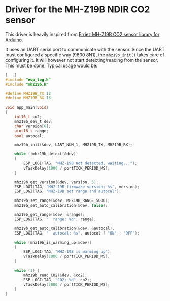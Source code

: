 # Driver for the MH-Z19B NDIR CO2 sensor

This driver is heavily inspired from [Erriez MH-Z19B CO2 sensor library for
Arduino](https://github.com/Erriez/ErriezMHZ19B).

It uses an UART serial port to communicate with the sensor. Since the UART
must configured a specific way (9600 8N1), the `mhz19b_init()` takes care of
configuring it.  It will however not start detecting/reading from the sensor.
This must be done. Typical usage would be:

```C
[...]
#include "esp_log.h"
#include "mhz19b.h"

#define MHZ19B_TX 12
#define MHZ19B_RX 13

void app_main(void)
{
    int16_t co2;
    mhz19b_dev_t dev;
    char version[6];
    uint16_t range;
    bool autocal;

    mhz19b_init(&dev, UART_NUM_1, MHZ19B_TX, MHZ19B_RX);

    while (!mhz19b_detect(&dev))
    {
        ESP_LOGI(TAG, "MHZ-19B not detected, waiting...");
        vTaskDelay(1000 / portTICK_PERIOD_MS);
    }

    mhz19b_get_version(&dev, version, 5);
    ESP_LOGI(TAG, "MHZ-19B firmware version: %s", version);
    ESP_LOGI(TAG, "MHZ-19B set range and autocal");

    mhz19b_set_range(&dev, MHZ19B_RANGE_5000);
    mhz19b_set_auto_calibration(&dev, false);

    mhz19b_get_range(&dev, &range);
    ESP_LOGI(TAG, "  range: %d", range);

    mhz19b_get_auto_calibration(&dev, &autocal);
    ESP_LOGI(TAG, "  autocal: %s", autocal ? "ON" : "OFF");

    while (mhz19b_is_warming_up(&dev))
    {
        ESP_LOGI(TAG, "MHZ-19B is warming up");
        vTaskDelay(1000 / portTICK_PERIOD_MS);
    }

    while (1) {
        mhz19b_read_CO2(&dev, &co2);
        ESP_LOGI(TAG, "CO2: %d", co2);
        vTaskDelay(5000 / portTICK_PERIOD_MS);
    }
}

```
